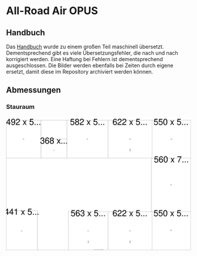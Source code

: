 # All-Road Air OPUS

## Handbuch

Das [Handbuch](handbuch-deutsch.md) wurde zu einem großen Teil maschinell übersetzt. Dementsprechend gibt es viele Übersetzungsfehler, die nach und nach korrigiert werden. Eine Haftung bei Fehlern ist dementsprechend ausgeschlossen. Die Bilder werden ebenfalls bei Zeiten durch eigene ersetzt, damit diese im Repository archiviert werden können.

## Abmessungen

### Stauraum
![abmessungen innen](abmessungen_stauraum_innen.drawio.svg)

